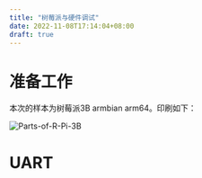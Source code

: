 ```yaml
---
title: "树莓派与硬件调试"
date: 2022-11-08T17:14:04+08:00
draft: true
---
```




# 准备工作

本次的样本为树莓派3B armbian arm64。印刷如下：

![Parts-of-R-Pi-3B](/Users/zkv/Downloads/Parts-of-R-Pi-3B.webp)

# UART

